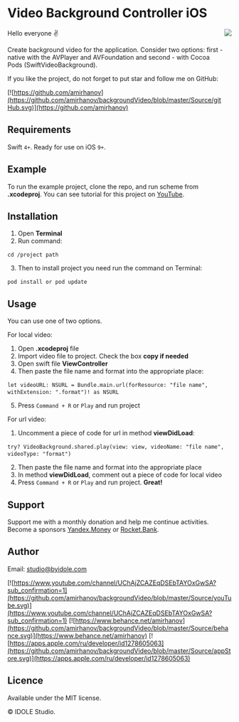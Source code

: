 # Video Background Controller iOS

<img align="right" src="https://github.com/amirhanov/backgroundVideo/blob/master/Source/gif.gif" height="250"/>

Hello everyone ✌️ 

Create background video for the application. Consider two options: first - native with the AVPlayer and AVFoundation and second - with Cocoa Pods (SwiftVideoBackground).

If you like the project, do not forget to put star and follow me on GitHub:

[![https://github.com/amirhanov](https://github.com/amirhanov/backgroundVideo/blob/master/Source/gitHub.svg)](https://github.com/amirhanov)

## Requirements

Swift `4+`. Ready for use on iOS `9+`.

## Example

To run the example project, clone the repo, and run scheme from **.xcodeproj**. You can see tutorial for this project on [YouTube](https://www.youtube.com/watch?v=uI0fQ0J48Lc).

## Installation

1. Open **Terminal**
2. Run command:

```
cd /project path
```

3. Then to install project you need run the command on Terminal:

```
pod install or pod update
```

## Usage

You can use one of two options. 

For local video:

1. Open **.xcodeproj** file
2. Import video file to project. Check the box **copy if needed**
3. Open swift file **ViewController**
4. Then paste the file name and format into the appropriate place:

```
let videoURL: NSURL = Bundle.main.url(forResource: "file name", withExtension: ".format")! as NSURL
```

5. Press `Command + R` or `Play` and run project

For url video:

1. Uncomment a piece of code for url in method **viewDidLoad**:

```
try? VideoBackground.shared.play(view: view, videoName: "file name", videoType: "format")
```

2. Then paste the file name and format into the appropriate place
3. In method **viewDidLoad**, comment out a piece of code for local video
3. Press `Command + R` or `Play` and run project. **Great!**

## Support

Support me with a monthly donation and help me continue activities. Become a sponsors [Yandex.Money](http://bit.ly/2HivTkw) or [Rocket.Bank](http://bit.ly/2TsB8ov).

## Author

Email: studio@byidole.com

[![https://www.youtube.com/channel/UChAjZCAZEqDSEbTAYOxGwSA?sub_confirmation=1](https://github.com/amirhanov/backgroundVideo/blob/master/Source/youTube.svg)](https://www.youtube.com/channel/UChAjZCAZEqDSEbTAYOxGwSA?sub_confirmation=1) 
[![https://www.behance.net/amirhanov](https://github.com/amirhanov/backgroundVideo/blob/master/Source/behance.svg)](https://www.behance.net/amirhanov)
[![https://apps.apple.com/ru/developer/id1278605063](https://github.com/amirhanov/backgroundVideo/blob/master/Source/appStore.svg)](https://apps.apple.com/ru/developer/id1278605063)

## Licence

Available under the MIT license.

© IDOLE Studio.
